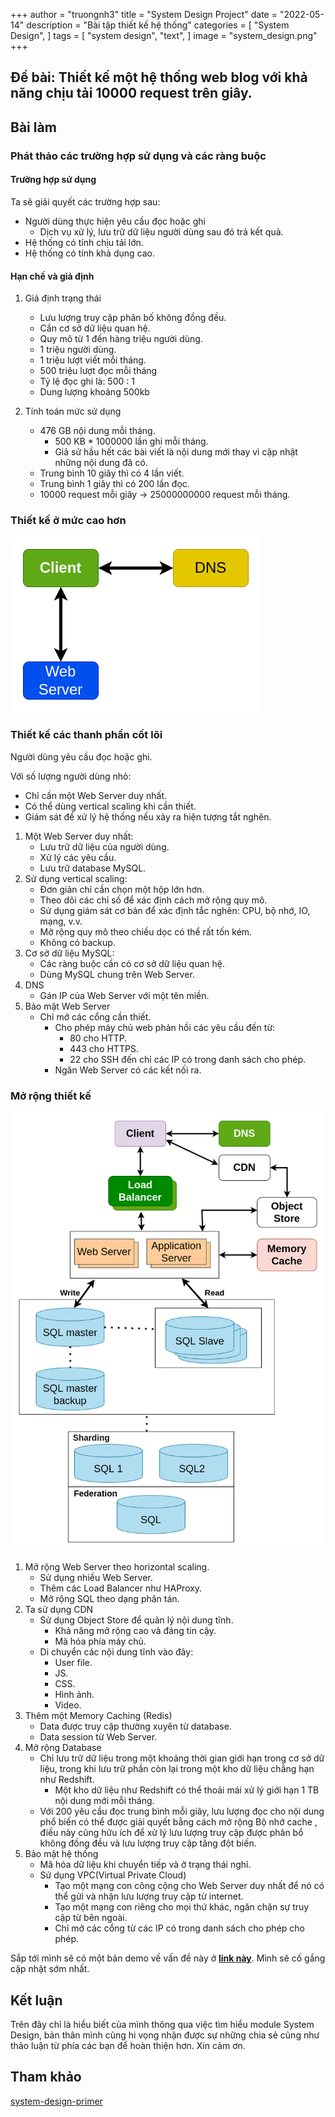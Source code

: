 +++
author = "truongnh3"
title = "System Design Project"
date = "2022-05-14"
description = "Bài tập thiết kế hệ thống"
categories = [
    "System Design",
]
tags = [
    "system design",
    "text",
]
image = "system_design.png"
+++

## Đề bài: Thiết kế một hệ thống web blog với khả năng chịu tải 10000 request trên giây.

## Bài làm

### Phát thảo các trường hợp sử dụng và các ràng buộc

#### Trường hợp sử dụng

Ta sẽ giải quyết các trường hợp sau:

- Người dùng thực hiện yêu cầu đọc hoặc ghi
  - Dịch vụ xử lý, lưu trữ dữ liệu người dùng sau đó trả kết quả.
- Hệ thống có tính chịu tải lớn.
- Hệ thống có tính khả dụng cao.
  
#### Hạn chế và giả định

1. Giả định trạng thái
   - Lưu lượng truy cập phân bố không đồng đều.
   - Cần cơ sở dữ liệu quan hệ.
   - Quy mô từ 1 đến hàng triệu người dùng.
   - 1 triệu người dùng.
   - 1 triệu lượt viết mỗi tháng.
   - 500 triệu lượt đọc mỗi tháng
   - Tỷ lệ đọc ghi là: 500 : 1
   - Dung lượng khoảng 500kb
  
2. Tính toán mức sử dụng
    - 476 GB nội dung mỗi tháng.
      - 500 KB * 1000000 lần ghi mỗi tháng.
      - Giả sử hầu hết các bài viết là nội dung mới thay vì cập nhật những nội dung đã có.
    - Trung bình 10 giây thì có 4 lần viết.
    - Trung bình 1 giây thì có 200 lần đọc.
    - 10000 request mỗi giây -> 25000000000 request mỗi tháng.
  
### Thiết kế ở mức cao hơn

![Bản thiết kế với số lượng người dùng nhỏ](basic_architechture.png)

### Thiết kế các thanh phần cốt lõi

Người dùng yêu cầu đọc hoặc ghi.

Với số lượng người dùng nhỏ:

- Chỉ cần một Web Server duy nhất.
- Có thể dùng vertical scaling khi cần thiết.
- Giám sát để xử lý hệ thống nếu xảy ra hiện tượng tắt nghẽn.

1. Một Web Server duy nhất:
   - Lưu trữ dữ liệu của người dùng.
   - Xử lý các yêu cầu.
   - Lưu trữ database MySQL.
2. Sử dụng vertical scaling:
   - Đơn giản chỉ cần chọn một hộp lớn hơn.
   - Theo dõi các chỉ số để xác định cách mở rộng quy mô.
   - Sử dụng giám sát cơ bản để xác định tắc nghẽn: CPU, bộ nhớ, IO, mạng, v.v.
   - Mở rộng quy mô theo chiều dọc có thể rất tốn kém.
   - Không có backup.
3. Cơ sở dữ liệu MySQL:
   - Các ràng buộc cần có cơ sở dữ liệu quan hệ.
   - Dùng MySQL chung trên Web Server.
4. DNS
   - Gán IP của Web Server với một tên miền.
5. Bảo mật Web Server
   - Chỉ mở các cổng cần thiết.
     - Cho phép máy chủ web phản hồi các yêu cầu đến từ:
       - 80 cho HTTP.
       - 443 cho HTTPS.
       - 22 cho SSH đến chỉ các IP có trong danh sách cho phép.
     - Ngăn Web Server có các kết nối ra.

### Mở rộng thiết kế

![Bản thiết kế với số lượng người dùng lớn](system_design_scaling.drawio.png)

1. Mở rộng Web Server theo horizontal scaling.
    - Sử dụng nhiều Web Server.
    - Thêm các Load Balancer như HAProxy.
    - Mở rộng SQL theo dạng phân tán.
2. Ta sử dụng CDN
    - Sử dụng Object Store để quản lý nội dung tĩnh.
      - Khả năng mở rộng cao và đáng tin cậy.
      - Mã hóa phía máy chủ.
    - Di chuyển các nội dung tĩnh vào đây:
      - User file.
      - JS.
      - CSS.
      - Hình ảnh.
      - Video.
3. Thêm một Memory Caching (Redis)
    - Data được truy cập thường xuyên từ database.
    - Data session từ Web Server.
4. Mở rộng Database
    - Chỉ lưu trữ dữ liệu trong một khoảng thời gian giới hạn trong cơ sở dữ liệu, trong khi lưu trữ phần còn lại trong một kho dữ liệu chẳng hạn như Redshift.
      - Một kho dữ liệu như Redshift có thể thoải mái xử lý giới hạn 1 TB nội dung mới mỗi tháng.
    - Với 200 yêu cầu đọc trung bình mỗi giây, lưu lượng đọc cho nội dung phổ biến có thể được giải quyết bằng cách mở rộng Bộ nhớ cache , điều này cũng hữu ích để xử lý lưu lượng truy cập được phân bổ không đồng đều và lưu lượng truy cập tăng đột biến.
5. Bảo mật hệ thống
    - Mã hóa dữ liệu khi chuyển tiếp và ở trạng thái nghỉ.
    - Sử dụng VPC(Virtual Private Cloud)
      - Tạo một mạng con công cộng cho Web Server duy nhất để nó có thể gửi và nhận lưu lượng truy cập từ internet.
      - Tạo một mạng con riêng cho mọi thứ khác, ngăn chặn sự truy cập từ bên ngoài.
      - Chỉ mở các cổng từ các IP có trong danh sách cho phép cho phép.

Sắp tới mình sẽ có một bản demo về vấn đề này ở [**link này**](https://github.com/truongnh28). Mình sẽ cố gắng cập nhật sớm nhất.

## Kết luận

Trên đây chỉ là hiểu biết của mình thông qua việc tìm hiểu module System Design, bản thân mình cũng hi vọng nhận được sự những chia sẻ cũng như thảo luận từ phía các bạn để hoàn thiện hơn. Xin cảm ơn.

## Tham khảo

[system-design-primer](https://github.com/donnemartin/system-design-primer)

<style>
.canon { background: white; width: 100%; height: auto; }
</style>
<!-- {{< css.inline >}}
<style>
.canon { background: white; width: 100%; height: auto; }
</style>
{{< /css.inline >}} -->
